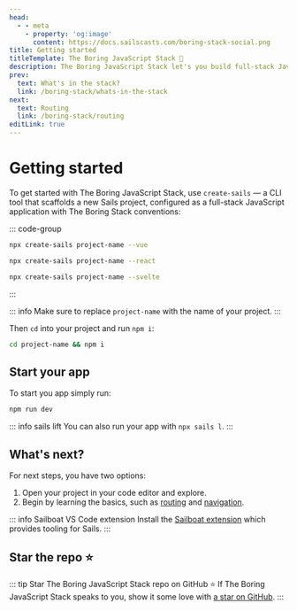 ```yaml
---
head:
  - - meta
    - property: 'og:image'
      content: https://docs.sailscasts.com/boring-stack-social.png
title: Getting started
titleTemplate: The Boring JavaScript Stack 🥱
description: The Boring JavaScript Stack let's you build full-stack JavaScript apps with Vue, React, or Svelte.
prev:
  text: What's in the stack?
  link: /boring-stack/whats-in-the-stack
next:
  text: Routing
  link: /boring-stack/routing
editLink: true
---
```


# Getting started

To get started with The Boring JavaScript Stack, use `create-sails` — a CLI tool that scaffolds a new Sails project, configured as a full-stack JavaScript application with The Boring Stack conventions:

::: code-group

```sh [Vue]
npx create-sails project-name --vue
```

```sh [React]
npx create-sails project-name --react
```

```sh [Svelte]
npx create-sails project-name --svelte
```

:::

::: info
Make sure to replace `project-name` with the name of your project.
:::

Then `cd` into your project and run `npm i`:

```sh
cd project-name && npm i
```

## Start your app

To start you app simply run:

```sh
npm run dev
```

::: info sails lift
You can also run your app with `npx sails l`.
:::

## What's next?

For next steps, you have two options:

1. Open your project in your code editor and explore.
2. Begin by learning the basics, such as [routing](/boring-stack/routing) and [navigation](/boring-stack/navigation).

::: info Sailboat VS Code extension
Install the [Sailboat extension](https://marketplace.visualstudio.com/items?itemName=dominuskelvin.sailboat) which provides tooling for Sails.
:::

## Star the repo :star:

::: tip Star The Boring JavaScript Stack repo on GitHub :star:
If The Boring JavaScript Stack speaks to you, show it some love with [a star on GitHub](https://github.com/sailscastshq/boring-stack).
:::
